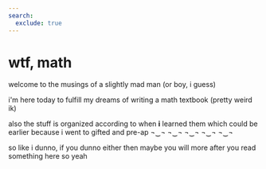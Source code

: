 ```yaml
---
search:
  exclude: true
---
```


# wtf, math
welcome to the musings of a slightly mad man (or boy, i guess)

i'm here today to fulfill my dreams of writing a math textbook (pretty weird ik)

also the stuff is organized according to when **i** learned them which could be earlier because i went to gifted and pre-ap ¬‿¬ ¬‿¬ ¬‿¬ ¬‿¬ ¬‿¬

so like i dunno, if you dunno either then maybe you will more after you read something here so yeah
